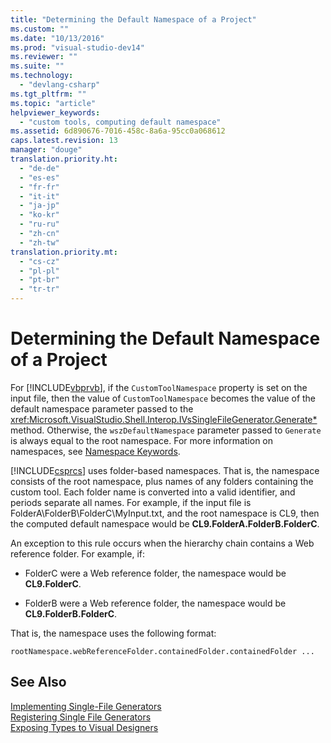 ```yaml
---
title: "Determining the Default Namespace of a Project"
ms.custom: ""
ms.date: "10/13/2016"
ms.prod: "visual-studio-dev14"
ms.reviewer: ""
ms.suite: ""
ms.technology: 
  - "devlang-csharp"
ms.tgt_pltfrm: ""
ms.topic: "article"
helpviewer_keywords: 
  - "custom tools, computing default namespace"
ms.assetid: 6d890676-7016-458c-8a6a-95cc0a068612
caps.latest.revision: 13
manager: "douge"
translation.priority.ht: 
  - "de-de"
  - "es-es"
  - "fr-fr"
  - "it-it"
  - "ja-jp"
  - "ko-kr"
  - "ru-ru"
  - "zh-cn"
  - "zh-tw"
translation.priority.mt: 
  - "cs-cz"
  - "pl-pl"
  - "pt-br"
  - "tr-tr"
---
```

# Determining the Default Namespace of a Project
For [!INCLUDE[vbprvb](../codequality/includes/vbprvb_md.md)], if the `CustomToolNamespace` property is set on the input file, then the value of `CustomToolNamespace` becomes the value of the default namespace parameter passed to the <xref:Microsoft.VisualStudio.Shell.Interop.IVsSingleFileGenerator.Generate*> method. Otherwise, the `wszDefaultNamespace` parameter passed to `Generate` is always equal to the root namespace. For more information on namespaces, see [Namespace Keywords](../Topic/Namespace%20Keywords%20\(C%23%20Reference\).md).  
  
 [!INCLUDE[csprcs](../datatools/includes/csprcs_md.md)] uses folder-based namespaces. That is, the namespace consists of the root namespace, plus names of any folders containing the custom tool. Each folder name is converted into a valid identifier, and periods separate all names. For example, if the input file is FolderA\FolderB\FolderC\MyInput.txt, and the root namespace is CL9, then the computed default namespace would be **CL9.FolderA.FolderB.FolderC**.  
  
 An exception to this rule occurs when the hierarchy chain contains a Web reference folder. For example, if:  
  
-   FolderC were a Web reference folder, the namespace would be **CL9.FolderC**.  
  
-   FolderB were a Web reference folder, the namespace would be **CL9.FolderB.FolderC**.  
  
 That is, the namespace uses the following format:  
  
```  
rootNamespace.webReferenceFolder.containedFolder.containedFolder ...  
```  
  
## See Also  
 [Implementing Single-File Generators](../extensibility/implementing-single-file-generators.md)   
 [Registering Single File Generators](../extensibility/registering-single-file-generators.md)   
 [Exposing Types to Visual Designers](../extensibility/exposing-types-to-visual-designers.md)